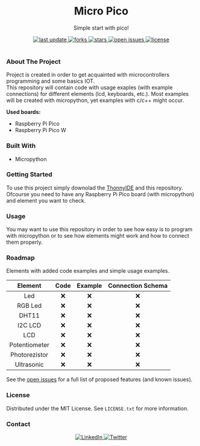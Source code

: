 
<div align="center">
  
  <h1> Micro Pico </h1>
  <p> Simple start with pico! </p>
  
  <div>
    <a href="">
      <img src="https://img.shields.io/github/last-commit/psp515/MicroPico" alt="last update" />
    </a>
    <a href="https://github.com/psp515/MicroPico/network/members">
      <img src="https://img.shields.io/github/forks/psp515/MicroPico" alt="forks" />
    </a>
    <a href="https://github.com/psp515/MicroPico/stargazers">
      <img src="https://img.shields.io/github/stars/psp515/MicroPico" alt="stars" />
    </a>
    <a href="https://github.com/psp515/MicroPico/issues/">
      <img src="https://img.shields.io/github/issues/psp515/MicroPico" alt="open issues" />
    </a>
    <a href="https://github.com/psp515/MicroPico/blob/master/LICENSE">
      <img src="https://img.shields.io/github/license/psp515/MicroPico" alt="license" />
    </a>
  </div>
</div>  

<br/>

### About The Project

Project is created in order to get acquainted with microcontrollers programming and some basics IOT.
<br/>
This repository will contain code with usage exaples (with example connections) for different elements (lcd, keyboards, etc.).
Most examples will be created with micropython, yet examples with c/c++ might occur.
<br/>

<b>Used boards:</b>
- Raspberry Pi Pico
- Raspberry Pi Pico W

### Built With

* Micropython

### Getting Started

To use this project simply downolad the [ThonnyIDE](https://thonny.org/) and this repository.
<br/>
Ofcourse you need to have any Raspberry Pi Pico board (with micropython) and element you want to check.

### Usage 

You may want to use this repository in order to see how easy is to program with micropython or to see how elements might work and how to connect them properly.

### Roadmap

Elements with added code examples and simple usage examples.

Element  | Code | Example | Connection Schema
:-: | :-: | :-: | :-: 
Led | ❌  | ❌ | ❌
RGB Led | ❌  | ❌ | ❌ 
DHT11 | ❌  | ❌ | ❌ 
I2C LCD | ❌  | ❌ | ❌ 
LCD | ❌  | ❌ | ❌ 
Potentiometer | ❌  | ❌ | ❌ 
Photorezistor  | ❌  | ❌ | ❌ 
Ultrasonic | ❌  | ❌ | ❌ 

See the [open issues](https://github.com/psp515/MicroPico/issues) for a full list of proposed features (and known issues).

### License

Distributed under the MIT License. See `LICENSE.txt` for more information.

### Contact

<div align="center">
  <a href="https://www.linkedin.com/in/lukasz-psp515-kolber/">
    <img src="https://img.shields.io/badge/LinkedIn-0077B5?style=for-the-badge&logo=linkedin&logoColor=white" alt="LinkedIn" />
  </a>
  <a href="https://twitter.com/psp515">
    <img src="https://img.shields.io/badge/Twitter-1DA1F2?style=for-the-badge&logo=twitter&logoColor=white" alt="Twitter" />
  </a>
</div>

